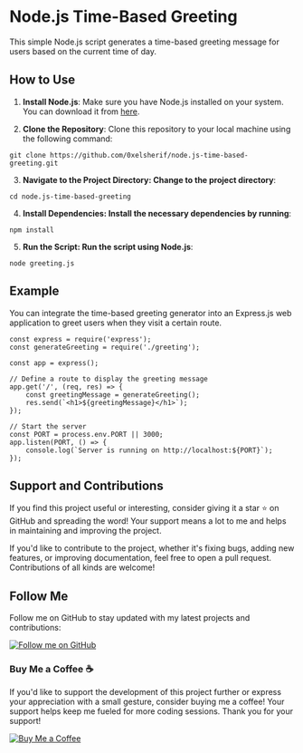 # Node.js Time-Based Greeting
This simple Node.js script generates a time-based greeting message for users based on the current time of day.
## How to Use
1. **Install Node.js**: Make sure you have Node.js installed on your system. You can download it from [here](https://nodejs.org/).

2. **Clone the Repository**: Clone this repository to your local machine using the following command:
```
git clone https://github.com/0xelsherif/node.js-time-based-greeting.git
```
3. **Navigate to the Project Directory: Change to the project directory**:
```
cd node.js-time-based-greeting
```
4. **Install Dependencies: Install the necessary dependencies by running**:
```
npm install
```
5. **Run the Script: Run the script using Node.js**:
```
node greeting.js
```
## Example
You can integrate the time-based greeting generator into an Express.js web application to greet users when they visit a certain route.
```
const express = require('express');
const generateGreeting = require('./greeting');

const app = express();

// Define a route to display the greeting message
app.get('/', (req, res) => {
    const greetingMessage = generateGreeting();
    res.send(`<h1>${greetingMessage}</h1>`);
});

// Start the server
const PORT = process.env.PORT || 3000;
app.listen(PORT, () => {
    console.log(`Server is running on http://localhost:${PORT}`);
});

```

## Support and Contributions

If you find this project useful or interesting, consider giving it a star ⭐ on GitHub and spreading the word! Your support means a lot to me and helps in maintaining and improving the project.

If you'd like to contribute to the project, whether it's fixing bugs, adding new features, or improving documentation, feel free to open a pull request. Contributions of all kinds are welcome!

## Follow Me

Follow me on GitHub to stay updated with my latest projects and contributions:

[![Follow me on GitHub](https://img.shields.io/github/followers/0xelsherif?label=Follow&style=social)](https://github.com/0xelsherif)

### Buy Me a Coffee ☕

If you'd like to support the development of this project further or express your appreciation with a small gesture, consider buying me a coffee! Your support helps keep me fueled for more coding sessions. Thank you for your support! 

[![Buy Me a Coffee](https://img.shields.io/badge/Buy%20Me%20a%20Coffee-Donate-orange.svg)](https://www.buymeacoffee.com/0xelsherif)

